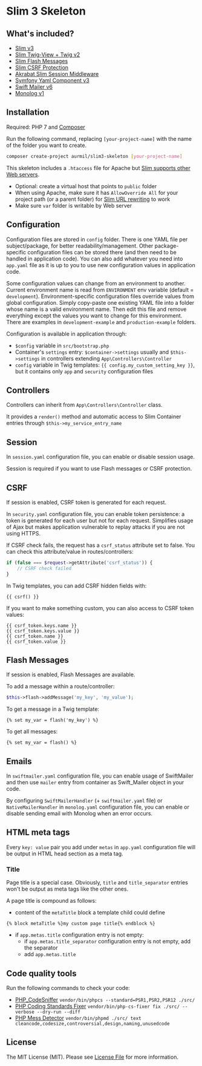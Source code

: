 # Slim 3 Skeleton

## What's included?

* [Slim v3](https://www.slimframework.com/)
* [Slim Twig-View + Twig v2](https://github.com/slimphp/Twig-View)
* [Slim Flash Messages](https://github.com/slimphp/Slim-Flash)
* [Slim CSRF Protection](https://github.com/slimphp/Slim-Csrf)
* [Akrabat Slim Session Middleware](https://github.com/akrabat/rka-slim-session-middleware)
* [Symfony Yaml Component v3](http://symfony.com/doc/current/components/yaml.html)
* [Swift Mailer v6](http://swiftmailer.org/)
* [Monolog v1](https://github.com/Seldaek/monolog)

## Installation

Required: PHP 7 and [Composer](https://getcomposer.org/doc/00-intro.md)

Run the following command, replacing `[your-project-name]` with the name of the folder you want to create.

```sh
composer create-project aurmil/slim3-skeleton [your-project-name]
```

This skeleton includes a `.htaccess` file for Apache but [Slim supports other Web servers](https://www.slimframework.com/docs/v3/start/web-servers.html).

* Optional: create a virtual host that points to `public` folder
* When using Apache, make sure it has `AllowOverride All` for your project path (or a parent folder) for [Slim URL rewriting](https://www.slimframework.com/docs/v3/start/web-servers.html) to work
* Make sure `var` folder is writable by Web server

## Configuration

Configuration files are stored in `config` folder. There is one YAML file per subject/package, for better readability/management. Other package-specific configuration files can be stored there (and then need to be handled in application code). You can also add whatever you need into `app.yaml` file as it is up to you to use new configuration values in application code.

Some configuration values can change from an environment to another. Current environment name is read from `ENVIRONMENT` env variable (default = `development`). Environment-specific configuration files override values from global configuration. Simply copy-paste one existing YAML file into a folder whose name is a valid environment name. Then edit this file and remove everything except the values you want to change for this environment. There are examples in `development-example` and `production-example` folders.

Configuration is available in application through:

* `$config` variable in `src/bootstrap.php`
* Container's `settings` entry: `$container->settings` usually and `$this->settings` in controllers extending `App\Controllers\Controller`
* `config` variable in Twig templates: `{{ config.my_custom_setting_key }}`, but it contains only `app` and `security` configuration files

## Controllers

Controllers can inherit from `App\Controllers\Controller` class.

It provides a `render()` method and automatic access to Slim Container entries through `$this->my_service_entry_name`

## Session

In `session.yaml` configuration file, you can enable or disable session usage.

Session is required if you want to use Flash messages or CSRF protection.

## CSRF

If session is enabled, CSRF token is generated for each request.

In `security.yaml` configuration file, you can enable token persistence: a token is generated for each user but not for each request. Simplifies usage of Ajax but makes application vulnerable to replay attacks if you are not using HTTPS.

If CSRF check fails, the request has a `csrf_status` attribute set to false. You can check this attribute/value in routes/controllers:

```php
if (false === $request->getAttribute('csrf_status')) {
    // CSRF check failed
}
```

In Twig templates, you can add CSRF hidden fields with:

```twig
{{ csrf() }}
```

If you want to make something custom, you can also access to CSRF token values:

```twig
{{ csrf_token.keys.name }}
{{ csrf_token.keys.value }}
{{ csrf_token.name }}
{{ csrf_token.value }}
```

## Flash Messages

If session is enabled, Flash Messages are available.

To add a message within a route/controller:

```php
$this->flash->addMessage('my_key', 'my_value');
```

To get a message in a Twig template:

```twig
{% set my_var = flash('my_key') %}
```

To get all messages:

```twig
{% set my_var = flash() %}
```

## Emails

In `swiftmailer.yaml` configuration file, you can enable usage of SwiftMailer and then use `mailer` entry from container as Swift_Mailer object in your code.

By configuring `SwiftMailerHandler` (+ `swiftmailer.yaml` file) or `NativeMailerHandler` in `monolog.yaml` configuration file, you can enable or disable sending email with Monolog when an error occurs.

## HTML meta tags

Every `key: value` pair you add under `metas` in `app.yaml` configuration file will be output in HTML head section as a meta tag.

### Title

Page title is a special case. Obviously, `title` and `title_separator` entries won't be output as meta tags like the other ones.

A page title is compound as follows:
* content of the `metaTitle` block a template child could define

```twig
{% block metaTitle %}my custom page title{% endblock %}
```

* if `app.metas.title` configuration entry is not empty:
    * if `app.metas.title_separator` configuration entry is not empty, add the separator
    * add `app.metas.title`

## Code quality tools

Run the following commands to check your code:

* [PHP_CodeSniffer](https://github.com/squizlabs/PHP_CodeSniffer) `vendor/bin/phpcs --standard=PSR1,PSR2,PSR12 ./src/`
* [PHP Coding Standards Fixer](https://github.com/FriendsOfPHP/PHP-CS-Fixer) `vendor/bin/php-cs-fixer fix ./src/ --verbose --dry-run --diff`
* [PHP Mess Detector](https://github.com/phpmd/phpmd) `vendor/bin/phpmd ./src/ text cleancode,codesize,controversial,design,naming,unusedcode`

## License

The MIT License (MIT). Please see [License File](https://github.com/aurmil/slim3-skeleton/blob/master/LICENSE.md) for more information.
